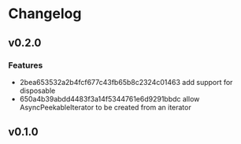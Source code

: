 # Changelog

## v0.2.0

### Features

- 2bea653532a2b4fcf677c43fb65b8c2324c01463 add support for disposable
- 650a4b39abdd4483f3a14f5344761e6d9291bbdc allow AsyncPeekableIterator to be created from an iterator

## v0.1.0
